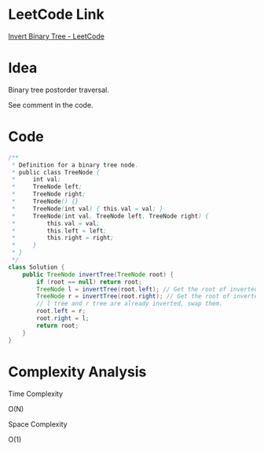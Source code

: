 # LeetCode Link

[Invert Binary Tree - LeetCode](https://leetcode.com/problems/invert-binary-tree/)

# Idea

Binary tree postorder traversal.

See comment in the code.

# Code

```java
/**
 * Definition for a binary tree node.
 * public class TreeNode {
 *     int val;
 *     TreeNode left;
 *     TreeNode right;
 *     TreeNode() {}
 *     TreeNode(int val) { this.val = val; }
 *     TreeNode(int val, TreeNode left, TreeNode right) {
 *         this.val = val;
 *         this.left = left;
 *         this.right = right;
 *     }
 * }
 */
class Solution {
    public TreeNode invertTree(TreeNode root) {
        if (root == null) return root;
        TreeNode l = invertTree(root.left); // Get the root of inverted tree of root.left
        TreeNode r = invertTree(root.right); // Get the root of inverted tree of root.right
      	// l tree and r tree are already inverted, swap them.
        root.left = r;
        root.right = l;
        return root;
    }
}
```

# Complexity Analysis

Time Complexity

O(N)

Space Complexity

O(1)

